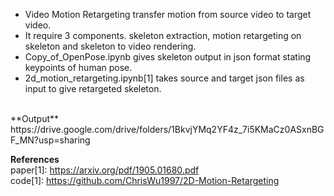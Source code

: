 - Video Motion Retargeting transfer motion from source video to target video. 
- It require 3 components. skeleton extraction, motion retargeting on skeleton and skeleton to video rendering.
- Copy_of_OpenPose.ipynb gives skeleton output in json format stating keypoints of human pose.
- 2d_motion_retargeting.ipynb[1] takes source and target json files as input to give retargeted skeleton.

<br />
**Output** <br /> https://drive.google.com/drive/folders/1BkvjYMq2YF4z_7i5KMaCz0ASxnBGF_MN?usp=sharing
<br />

**References**<br /> 
paper[1]: https://arxiv.org/pdf/1905.01680.pdf<br />
code[1]: https://github.com/ChrisWu1997/2D-Motion-Retargeting



